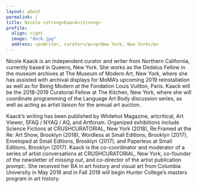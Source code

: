 ```yaml
---
layout: about
permalink: /
title: Nicole <strong>Kaack</strong> 
profile:
  align: right
  image: "dock.jpg"
  address: <p>Writer, curator</p><p>New York, New York</p>
---
```

<p>Nicole Kaack is an independent curator and writer from Northern California, currently based in Queens, New York. She works as the Dedalus Fellow in the museum archives at The Museum of Modern Art, New York, where she has assisted with archival displays for MoMA’s upcoming 2019 reinstallation as well as for Being Modern at the Fondation Louis Vuitton, Paris. Kaack will be the 2018-2019 Curatorial Fellow at The Kitchen, New York, where she will coordinate programming of the Language Art Body discussion series, as well as acting as artist liaison for the annual art auction.</p>

<p>Kaack’s writing has been published by Whitehot Magazine, artcritical, Art Viewer, SFAQ / NYAQ / AQ, and Artforum. Organized exhibitions include Science Fictions at CRUSHCURATORIAL, New York (2018), Re:Framed at the Re: Art Show, Brooklyn (2018), Wordless at Small Editions, Brooklyn (2017), Enveloped at Small Editions, Brooklyn (2017), and Paperless at Small Editions, Brooklyn (2017). Kaack is the co-coordinator and moderator of a series of artist conversations at CRUSHCURATORIAL, New York, co-founder of the newsletter of <i>missing out</i>, and co-director of the artist publication <i>prompt:</i>. She received her BA in art history and visual art from Columbia University in May 2016 and in Fall 2018 will begin Hunter College’s masters program in art history.</p>
